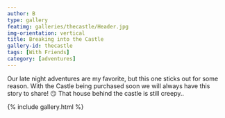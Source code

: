 ```yaml
---
author: B
type: gallery
featimg: galleries/thecastle/Header.jpg
img-orientation: vertical
title: Breaking into the Castle
gallery-id: thecastle
tags: [With Friends]
category: [adventures]
---
```

Our late night adventures are my favorite, but this one sticks out for some reason. With the Castle being purchased soon we will always have this story to share! 😏 That house behind the castle is still creepy..
<br>

{% include gallery.html %}